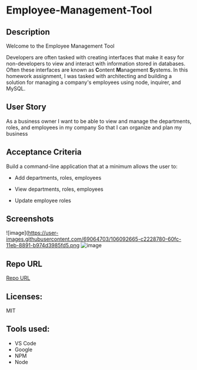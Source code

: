 # Employee-Management-Tool

 ## Description
  Welcome to the Employee Management Tool

  Developers are often tasked with creating interfaces that make it easy for non-developers to view and interact with information stored in databases. Often these interfaces are known as **C**ontent **M**anagement **S**ystems. In this homework assignment, I was tasked with architecting and building a solution for managing a company's employees using node, inquirer, and MySQL.


  ## User Story

  As a business owner
I want to be able to view and manage the departments, roles, and employees in my company
So that I can organize and plan my business

 ## Acceptance Criteria

  Build a command-line application that at a minimum allows the user to:

  * Add departments, roles, employees

  * View departments, roles, employees

  * Update employee roles
  
  ## Screenshots

![image](https://user-images.githubusercontent.com/69064703/106092665-c2228780-60fc-11eb-8891-b974d3985fd5.png
![image](https://user-images.githubusercontent.com/69064703/106092630-af0fb780-60fc-11eb-8381-7054678b6535.png)


  ## Repo URL

  [Repo URL](https://github.com/AndreeDantzler/Employee-Management-Tool)

  ## Licenses: 

  MIT

  ## Tools used:
  - VS Code
  - Google
  - NPM
  - Node

  ```
